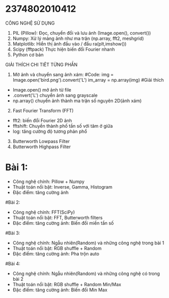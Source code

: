 # 2374802010412
CÔNG NGHỆ SỬ DỤNG
1. PIL (Pillow): Đọc, chuyển đổi và lưu ảnh (Image.open(), convert())
2. Numpy: Xử lý mảng ảnh như ma trận (np.array, fft2, meshgrid)
3. Matplotlib: Hiển thị ảnh đầu vào / đầu ra(plt,imshow())
4. Scipy (fftpack) Thực hiện biến đổi Fourier nhanh 
5. Python cơ bản

GIẢI THÍCH CHI TIÊT TỪNG PHẦN 
1. Mờ ảnh và chuyển sang ảnh xám:
#Code: 
img = Image.open('bird.png').convert('L')
im_array = np.array(img)
#Giải thích
- Image.open() mở ảnh từ file
- .convert('L') chuyển ảnh sang grayscale
- np.array() chuyển ảnh thành ma trận số nguyên 2D(ảnh xám)

2. Fast Fourier Transform (FFT)
- fft2: biến đổi Fourier 2D ảnh 
- fftshift: Chuyển thành phố tần số với tâm ở giữa 
- log: tăng cường độ tương phản phổ
 3. Butterworth Lowpass Filter
 4. Butterworth Highpass Filter 

# Bài 1:
+ Công nghệ chính: Pillow + Numpy
+ Thuật toán nổi bật: Inverse, Gamma, Histogram 
+ Đặc điểm: tăng cường ảnh

#Bài 2: 
+ Công nghệ chính: FFT(SciPy)
+ Thuật toán nổi bật: FFT, Butterworth filters
+ Đặc điểm: tăng cường ảnh: Biến đổi miền tần số 

#Bài 3: 
+ Công nghệ chính: Ngẫu nhiên(Random) và những công nghệ trong bài 1
+ Thuật toán nổi bật: RGB shuffle + Random
+ Đặc điểm: tăng cường ảnh: Pha trộn auto

#Bài 4: 
+ Công nghệ chính: Ngẫu nhiên(Random) và những công nghệ có trong bài 2
+ Thuật toán nổi bật: RGB shuffle + Random Min/Max
+ Đặc điểm: tăng cường ảnh: Biến đổi Min Max